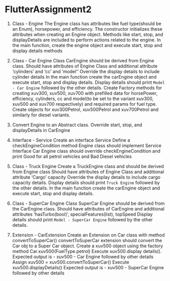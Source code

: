 # FlutterAssignment2
1. Class - Engine
The Engine class has attributes like fuel type(should be an Enum), horsepower, and efficiency.
The constructor initializes these attributes when creating an Engine object.
Methods like start, stop, and displayDetails are included to perform actions related to the engine.
In the main function, create the engine object and execute start, stop and display details methods

2. Class - Car Engine
Class CarEngine should be derived from Engine class.
Should have attributes of Engine Class and additional attribute ‘cylinders’ and ‘cc’ and ‘model’’
Override the display details to include cylinder details 
In the main function create the carEngine object and execute start, stop and display details.
Display details should print `Model - Car Engine` followed by the other details.
Create Factory methods for creating xuv300, xuv500, xuv700 with prefilled data for horsePower, efficiency, cylinders, cc and model(to be set to the variant xuv300, xuv500 and xuv700 respectively) and required params for fuel type.
Create objects for xuv300Petrol, xuv500Petrol and xuv700Petrol and similarly for diesel variants.

3. Convert Engine to an Abstract class.
Override  start, stop, and displayDetails in CarEngine

4. Interface - Service
Create an interface Service 
Define a checkEngineCondition method
Engine class should implement Service Interface
Car Engine class should override checkEngineCondition and print Good for all petrol vehicles and Bad Diesel vehicles 

5. Class - Truck Engine
Create a TruckEngine class and should be derived from Engine class
Should have attributes of Engine Class and additional attribute ‘Cargo’ capacity
Override the display details to include cargo capacity details. Display details should print `Truck Engine` followed by the other details.
In the main function create the carEngine object and execute start, stop and display details.


6. Class - SuperCar Engine 
Class SuperCar Engine should be derived from the CarEngine class.
Should have attributes of CarEngine and additional attributes ‘hasTurbo(bool)’, specialFeatures(list), topSpeed
Display details should print `Model - SuperCar Engine` followed by the other details.

7. Extension - CarExtension
Create an Extension on Car class with method convertToSuperCar()
convertToSuperCar extension should convert the Car obj to a Super Car object.
Create a xuv500 object using the factory method Car.xuv500(FuelType.petrol) 
Execute xuv500.display details(). 
Expected output is - xuv500 - Car Engine followed by other details
Assign xuv500 = xuv500.convertToSuperCar()
Execute xuv500.displayDetails()
Expected output is - xuv500 - SuperCar Engine followed by other details



